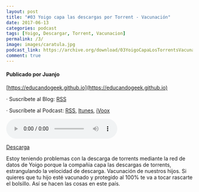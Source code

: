 ```yaml
---
layout: post
title: "#03 Yoigo capa las descargas por Torrent - Vacunación"
date: 2017-06-13
categories: podcast
tags: [Yoigo, Descargar, Torrent, Vacunacion]
permalink: /3/
image: images/caratula.jpg
podcast_link: https://archive.org/download/03YoigoCapaLosTorrentsVacunacinInfantil/03%20Yoigo%20capa%20los%20torrents%20-%20Vacunaci%C3%B3n%20Infantil.mp3
comment: true
---
```


#### Publicado por Juanjo

[https://educandogeek.github.io](https://educandogeek.github.io)

· Suscríbete al Blog: [RSS](http://feeds.feedburner.com/educandogeekblog)

· Suscríbete al Podcast: [RSS](http://feeds.feedburner.com/educandogeek), [Itunes](https://itunes.apple.com/es/podcast/educando-geek/id1110060146?mt=2), [iVoox](https://www.ivoox.com/podcast-educando-geek_sq_f1289274_1.html)


<audio controls>
  <source src="{{ page.podcast_link }}" type="audio/mp3">
</audio>


[Descarga][Mp3]


Estoy teniendo problemas con la descarga de torrents mediante la red de datos de Yoigo porque la compañia capa las descargas de torrents, estrangulando la velocidad de descarga.
Vacunación de nuestros hijos. Si quieres que tu hijo esté vacunado y protegido al 100% te va a tocar rascarte el bolsillo. Así se hacen las cosas en este país.


[Mp3]: https://archive.org/download/03YoigoCapaLosTorrentsVacunacinInfantil/03%20Yoigo%20capa%20los%20torrents%20-%20Vacunaci%C3%B3n%20Infantil.mp3
